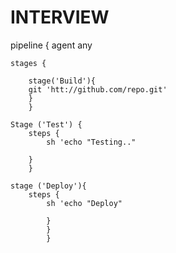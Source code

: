 # INTERVIEW
pipeline {
	agent any

	stages {

		stage('Build'){
		git 'htt://github.com/repo.git'
		}
		}

	Stage ('Test') {
		steps {
			sh 'echo "Testing.."

		}
		}

	stage ('Deploy'){
	 	steps {
			sh 'echo "Deploy"

			}
			}
			}
